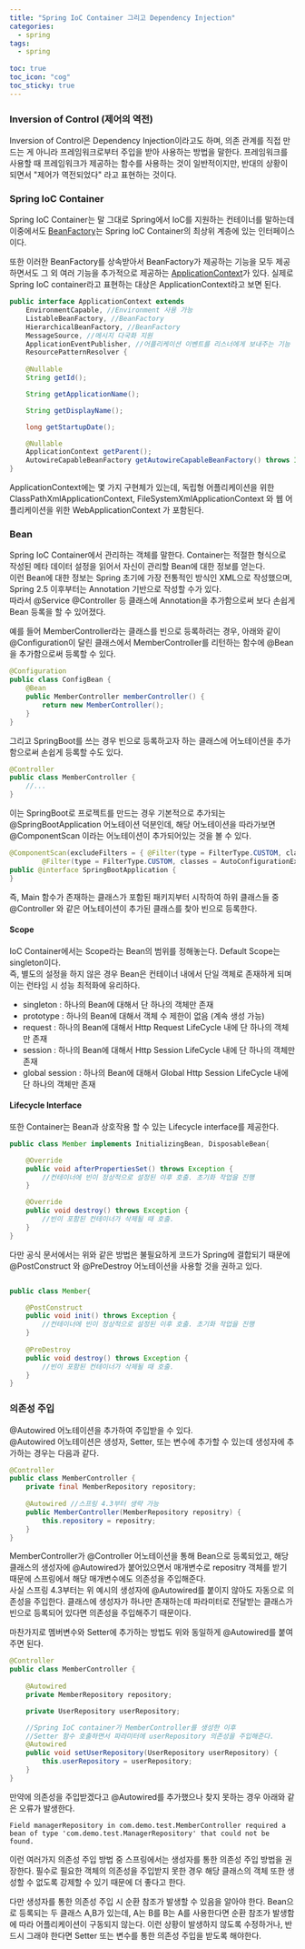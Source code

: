 ```yaml
---
title: "Spring IoC Container 그리고 Dependency Injection"
categories:
  - spring
tags:
  - spring
  
toc: true
toc_icon: "cog"
toc_sticky: true
---
```


### Inversion of Control (제어의 역전)
Inversion of Control은 Dependency Injection이라고도 하며, 의존 관계를 직접 만드는 게 아니라 프레임워크로부터 주입을 받아 사용하는 방법을 말한다. 
프레임워크를 사용할 때 프레임워크가 제공하는 함수를 사용하는 것이 일반적이지만, 반대의 상황이 되면서 "제어가 역전되었다" 라고 표현하는 것이다.    

### Spring IoC Container
Spring IoC Container는 말 그대로 Spring에서 IoC를 지원하는 컨테이너를 말하는데 이중에서도 [BeanFactory](https://docs.spring.io/spring-framework/docs/current/javadoc-api/org/springframework/beans/factory/BeanFactory.html)는 Spring IoC Container의 최상위 계층에 있는 인터페이스이다.  

또한 이러한 BeanFactory를 상속받아서 BeanFactory가 제공하는 기능을 모두 제공하면서도 그 외 여러 기능을 추가적으로 제공하는 [ApplicationContext](https://docs.spring.io/spring-framework/docs/current/javadoc-api/org/springframework/context/ApplicationContext.html)가 있다. 실제로 Spring IoC container라고 표현하는 대상은 ApplicationContext라고 보면 된다.  

```java
public interface ApplicationContext extends 
	EnvironmentCapable, //Environment 사용 가능
	ListableBeanFactory, //BeanFactory
	HierarchicalBeanFactory, //BeanFactory
	MessageSource, //메시지 다국화 지원
	ApplicationEventPublisher, //어플리케이션 이벤트를 리스너에게 보내주는 기능
	ResourcePatternResolver {
 
	@Nullable
	String getId();

	String getApplicationName();

	String getDisplayName();

	long getStartupDate();

	@Nullable
	ApplicationContext getParent();
	AutowireCapableBeanFactory getAutowireCapableBeanFactory() throws IllegalStateException;
}
```
ApplicationContext에는 몇 가지 구현체가 있는데, 독립형 어플리케이션을 위한 ClassPathXmlApplicationContext, FileSystemXmlApplicationContext 와 웹 어플리케이션을 위한 WebApplicationContext 가 포함된다.  

### Bean
Spring IoC Container에서 관리하는 객체를 말한다. 
Container는 적절한 형식으로 작성된 메타 데이터 설정을 읽어서 자신이 관리할 Bean에 대한 정보를 얻는다.  
이런 Bean에 대한 정보는 Spring 초기에 가장 전통적인 방식인 XML으로 작성했으며, Spring 2.5 이후부터는 Annotation 기반으로 작성할 수가 있다.   
따라서 @Service @Controller 등 클래스에 Annotation을 추가함으로써 보다 손쉽게 Bean 등록을 할 수 있어졌다.   

예를 들어 MemberController라는 클래스를 빈으로 등록하려는 경우, 아래와 같이 @Configuration이 달린 클래스에서 MemberController를 리턴하는 함수에 @Bean을 추가함으로써 등록할 수 있다.  
```java
@Configuration
public class ConfigBean {
	@Bean
	public MemberController memberController() {
		return new MemberController();
	}
}
```

그리고 SpringBoot를 쓰는 경우 빈으로 등록하고자 하는 클래스에 어노테이션을 추가함으로써 손쉽게 등록할 수도 있다.  
```java
@Controller
public class MemberController {
	//...
}
```

이는 SpringBoot로 프로젝트를 만드는 경우 기본적으로 추가되는 @SpringBootApplication 어노테이션 덕분인데, 해당 어노테이션을 따라가보면 @ComponentScan 이라는 어노테이션이 추가되어있는 것을 볼 수 있다.   
```java
@ComponentScan(excludeFilters = { @Filter(type = FilterType.CUSTOM, classes = TypeExcludeFilter.class),
		@Filter(type = FilterType.CUSTOM, classes = AutoConfigurationExcludeFilter.class) })
public @interface SpringBootApplication {
}
```

즉, Main 함수가 존재하는 클래스가 포함된 패키지부터 시작하여 하위 클래스들 중 @Controller 와 같은 어노테이션이 추가된 클래스를 찾아 빈으로 등록한다.  

#### Scope
IoC Container에서는 Scope라는 Bean의 범위를 정해놓는다. Default Scope는 singleton이다.   
즉, 별도의 설정을 하지 않은 경우 Bean은 컨테이너 내에서 단일 객체로 존재하게 되며 이는 런타임 시 성능 최적화에 유리하다.  
- singleton : 하나의 Bean에 대해서 단 하나의 객체만 존재
- prototype : 하나의 Bean에 대해서 객체 수 제한이 없음 (계속 생성 가능)
- request : 하나의 Bean에 대해서 Http Request LifeCycle 내에 단 하나의 객체만 존재
- session : 하나의 Bean에 대해서 Http Session LifeCycle 내에 단 하나의 객체만 존재
- global session :  하나의 Bean에 대해서 Global Http Session LifeCycle 내에 단 하나의 객체만 존재

#### Lifecycle Interface
또한 Container는 Bean과 상호작용 할 수 있는 Lifecycle interface를 제공한다.  

```java
public class Member implements InitializingBean, DisposableBean{

	@Override
	public void afterPropertiesSet() throws Exception {
		//컨테이너에 빈이 정상적으로 설정된 이후 호출. 초기화 작업을 진행
	}

	@Override
	public void destroy() throws Exception {
		//빈이 포함된 컨테이너가 삭제될 때 호출.
	}
}
```

다만 공식 문서에서는 위와 같은 방법은 불필요하게 코드가 Spring에 결합되기 때문에 @PostConstruct 와 @PreDestroy 어노테이션을 사용할 것을 권하고 있다. 
```java

public class Member{

	@PostConstruct
	public void init() throws Exception {
		//컨테이너에 빈이 정상적으로 설정된 이후 호출. 초기화 작업을 진행
	}
	
	@PreDestroy
	public void destroy() throws Exception {
		//빈이 포함된 컨테이너가 삭제될 때 호출.
	}
}
```

### 의존성 주입
@Autowired 어노테이션을 추가하여 주입받을 수 있다.  
@Autowired 어노테이션은 생성자, Setter, 또는 변수에 추가할 수 있는데 생성자에 추가하는 경우는 다음과 같다.  
```java
@Controller
public class MemberController {
	private final MemberRepository repository;
	
	@Autowired //스프링 4.3부터 생략 가능
	public MemberController(MemberRepository repositry) {
		this.repository = repositry;
	}
}
```

MemberController가 @Controller 어노테이션을 통해 Bean으로 등록되었고, 해당 클래스의 생성자에 @Autowired가 붙어있으면서 매개변수로 repositry 객체를 받기 때문에 스프링에서 해당 매개변수에도 의존성을 주입해준다.  
사실 스프링 4.3부터는 위 예시의 생성자에 @Autowired를 붙이지 않아도 자동으로 의존성을 주입한다. 
클래스에 생성자가 하나만 존재하는데 파라미터로 전달받는 클래스가 빈으로 등록되어 있다면 의존성을 주입해주기 때문이다.  

마찬가지로 멤버변수와 Setter에 추가하는 방법도 위와 동일하게 @Autowired를 붙여주면 된다.  
```java
@Controller
public class MemberController {
	
	@Autowired
	private MemberRepository repository;

	private UserRepository userRepository;

	//Spring IoC container가 MemberController를 생성한 이후 
	//Setter 함수 호출하면서 파라미터에 userRepository 의존성을 주입해준다.
	@Autowired
	public void setUserRepository(UserRepository userRepository) {
		this.userRepository = userRepository;
	}
}
```

만약에 의존성을 주입받겠다고 @Autowired를 추가했으나 찾지 못하는 경우 아래와 같은 오류가 발생한다. 
```
Field managerRepository in com.demo.test.MemberController required a bean of type 'com.demo.test.ManagerRepository' that could not be found.
```

이런 여러가지 의존성 주입 방법 중 스프링에서는 생성자를 통한 의존성 주입 방법을 권장한다.
필수로 필요한 객체의 의존성을 주입받지 못한 경우 해당 클래스의 객체 또한 생성할 수 없도록 강제할 수 있기 때문에 더 좋다고 한다.

다만 생성자를 통한 의존성 주입 시 순환 참조가 발생할 수 있음을 알아야 한다.
Bean으로 등록되는 두 클래스 A,B가 있는데, A는 B를 B는 A를 사용한다면 순환 참조가 발생함에 따라 어플리케이션이 구동되지 않는다.
이런 상황이 발생하지 않도록 수정하거나, 반드시 그래야 한다면 Setter 또는 변수를 통한 의존성 주입을 받도록 해야한다.


